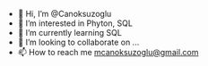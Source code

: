 - 👋 Hi, I’m @Canoksuzoglu
- 👀 I’m interested in Phyton, SQL
- 🌱 I’m currently learning SQL
- 💞️ I’m looking to collaborate on ...
- 📫 How to reach me mcanoksuzoglu@gmail.com

